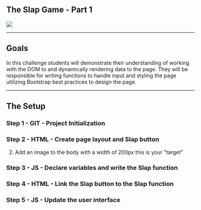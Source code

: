 ## The Slap Game - Part 1

<div class="text-center">
    <img class="img-responsive" src="https://images.unsplash.com/photo-1516259762381-22954d7d3ad2?ixlib=rb-1.2.1&ixid=eyJhcHBfaWQiOjEyMDd9&auto=format&fit=crop&w=1366&q=80"/>
</div>

<hr>

## Goals

In this challenge students will demonstrate their understanding of working with the DOM to and dynamically rendering data to the page. They will be responsible for writing functions to handle input and styling the page utilizing Bootstrap best practices to design the page.

<hr>

## The Setup

### Step 1 - GIT - Project Initialization

<!-- 1. Create a git repository named SlapGame
2. Create the file index.html and a script file called game.js and a css file name game.css.
3. Commit changes and push them back to GitHub. -->

### Step 2 - HTML - Create page layout and Slap button

<!-- 1. Link Bootstrap game.js and game.css to index.html. -->

2. Add an image to the body with a width of 200px this is your "target"
<!-- 3. Add a button to the footer with the text "Slap" -->

### Step 3 - JS - Declare variables and write the Slap function

<!-- 1. Create a global variable: var health=100; -->
<!-- 2. Create a function: slap() -->

<!-- - Have the function reduce the health variable by 1. -->
<!-- - For now, have the function alert(health). -->
<!-- - Test the function by calling slap() at the end of the game.js file.
  - You should see an alert of 99 show on the screen.
  - If this is working, remove the test to prevent popups on every page load. -->

### Step 4 - HTML - Link the Slap button to the Slap function

<!-- 1. On the slap button element, add the attribute onClick="slap()" -->

<!-- - If things are working properly you should be able to hit the slap button and see the
  alert window with a decrease in health. -->

<!-- 2. To prevent having to show the targets health in popup, let's link the target's health directly to the user interface.
3. Add a span element to the header for the target's health, example:

```html
<span>Health:<span id="health">--</span></span>
```

- The id is important so we can call the element from JS easily. -->

### Step 5 - JS - Update the user interface

<!-- 1. We are now going to add a function to manipulate the user interface by using the DOM API. -->

<!-- - To do this, JavaScript is required.
- You should know by now that selectors are required in order to select specific elements inside the DOM.
- In this case, we will use the infamous "document.getElementById("WHATEVER-ID")"; -->

<!-- 2. Add a function called update(). This will be responsible for updating the user interface whenever a value changes. -->

<!-- - Have the function set the "innerText" of the element with the id "health" -->
<!--
3. Add a call to the update() function at the bottom of your js file. If it is working, you should see the target's health on the screen.

- There is no need to delete the call you just added, it is recommended so you always start off with populated values.

4. If it is working, make sure you add a call to update at the end of the slap function. This way the screen is updated after every slap. -->

<!-- ### Step 6 - HTML - Add the other buttons and stuff...

1. Add 2 more buttons Punch, and Kick to the UI, as well as their respective functions in JavaScript.

- Have the punch function decrease the target's health by 5, and kick by 10.
- Don't forget to call update inside each function. -->

<!-- 2. Declare 2 more variables 'name', and 'hits' where you initialized the health variable.
   -Name your target whatever you want, what datatype would a name be?
   -Set the variable hits with a value of 0, every time the target is hit by a Slap, Punch, or Kick
   this variable should be increased by 1.
3. Add a placeholder for target name, and hits inside the header next to health.
4. Wire everything up like you did for "Slap".

### Step 7 - Testing Time

1. You should now have a functioning application. Test the following

- In the panel header you should see an indicator for Health, Name, and Hits; their respective values should be 100, "Whatever Name You Chose", and 0.
- Click the slap button, you should see the target health drop to 99 and hit count to 1.
- Click the punch button, you should see the target health drop to 94 and hit count to 2.
- Finally click the Kick button, you should see the target health drop to 84 and hit count to 3.
- Keep pressing buttons... What happens when the target has been hit for over 100 hit points? Why does this happen? -->
